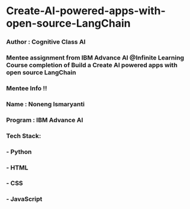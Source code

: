 # Create-AI-powered-apps-with-open-source-LangChain

### Author : Cognitive Class AI

### Mentee assignment from IBM Advance AI @Infinite Learning Course completion of Build a Create AI powered apps with open source LangChain

### Mentee Info !!

### Name : Noneng Ismaryanti
### Program : IBM Advance AI

### Tech Stack:
### - Python
### - HTML
### - CSS
### - JavaScript
